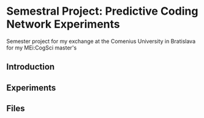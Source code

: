 # Semestral Project: Predictive Coding Network Experiments
Semester project for my exchange at the Comenius University in Bratislava for my MEi:CogSci master's
## Introduction
## Experiments
## Files 
